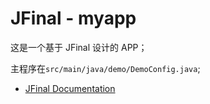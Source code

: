 # JFinal - myapp

这是一个基于 JFinal 设计的 APP；

主程序在`src/main/java/demo/DemoConfig.java`;


- [JFinal Documentation][1]


<!--Reference-->

[1]: https://jfinal.com/doc/1-3